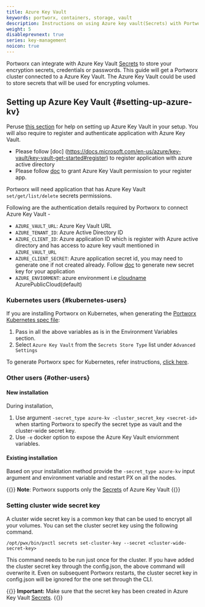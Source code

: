 ```yaml
---
title: Azure Key Vault
keywords: portworx, containers, storage, vault
description: Instructions on using Azure key vault(Secrets) with Portworx
weight: 5
disableprevnext: true
series: key-management
noicon: true
---
```


Portworx can integrate with Azure Key Vault [Secrets](https://docs.microsoft.com/en-us/azure/key-vault/about-keys-secrets-and-certificates#key-vault-secrets) to store your encryption secrets, credentials or passwords. This guide will get a Portworx cluster connected to a Azure Key Vault. The Azure Key Vault could be used to store secrets that will be used for encrypting volumes.

## Setting up Azure Key Vault {#setting-up-azure-kv}

Peruse [this section](https://docs.microsoft.com/en-us/azure/key-vault/key-vault-get-started) for help on setting up Azure Key Vault in your setup. 
You will also require to register and authenticate application with Azure Key Vault. 

- Please follow [doc] (https://docs.microsoft.com/en-us/azure/key-vault/key-vault-get-started#register) to register application with azure active directory 
- Please follow [doc](https://docs.microsoft.com/en-us/azure/key-vault/key-vault-get-started#authorize) to grant Azure Key Vault permission to your register app. 

Portworx will need application that has Azure Key Vault `set/get/list/delete` secrets permissions. 

Following are the authentication details required by Portworx to connect Azure Key Vault -

- `AZURE_VAULT_URL`: Azure Key Vault URL 
- `AZURE_TENANT_ID`: Azure Active Directory ID
- `AZURE_CLIENT_ID`: Azure application ID which is register with Azure active directory and has access to azure key vault mentioned in `AZURE_VAULT_URL`
- `AZURE_CLIENT_SECRET`: Azure application secret id, you may need to generate one if not created already. Follow [doc](https://docs.microsoft.com/en-us/azure/active-directory/develop/howto-create-service-principal-portal#get-application-id-and-authentication-key) to generate new secret key for your application
- `AZURE_ENVIORMENT`: azure environment i.e [cloudname](https://docs.microsoft.com/en-us/cli/azure/cloud?view=azure-cli-latest#az-cloud-list) AzurePublicCloud(default)

### Kubernetes users {#kubernetes-users}

If you are installing Portworx on Kubernetes, when generating the [Portworx Kubernetes spec file](https://install.portworx.com/):

1. Pass in all the above variables as is in the Environment Variables section.
2. Select `Azure Key Vault` from the `Secrets Store Type` list under `Advanced Settings`

To generate Portworx spec for Kubernetes, refer instructions, [click here](/portworx-install-with-kubernetes).


### Other users {#other-users}

#### New installation

During installation,

1. Use argument `-secret_type azure-kv -cluster_secret_key <secret-id>` when starting Portworx to specify the secret type as vault and the cluster-wide secret key.
2. Use `-e` docker option to expose the Azure Key Vault enviornment variables.

#### Existing installation

Based on your installation method provide the `-secret_type azure-kv` input argument and environment variable and restart PX on all the nodes.

{{<info>}}
**Note**: Portworx supports only the [Secrets](https://docs.microsoft.com/en-us/azure/key-vault/about-keys-secrets-and-certificates#key-vault-secrets) of Azure Key Vault
{{</info>}}

### Setting cluster wide secret key

A cluster wide secret key is a common key that can be used to encrypt all your volumes. You can set the cluster secret key using the following command.

```text
/opt/pwx/bin/pxctl secrets set-cluster-key --secret <cluster-wide-secret-key>
```

This command needs to be run just once for the cluster. If you have added the cluster secret key through the config.json, the above command will overwrite it. Even on subsequent Portworx restarts, the cluster secret key in config.json will be ignored for the one set through the CLI.

{{<info>}}
**Important:**
Make sure that the secret key has been created in Azure Key Vault [Secrets](https://docs.microsoft.com/en-us/azure/key-vault/about-keys-secrets-and-certificates#key-vault-secrets).
{{</info>}}
